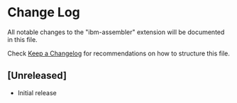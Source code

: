 # Change Log
All notable changes to the "ibm-assembler" extension will be documented in this file.

Check [Keep a Changelog](http://keepachangelog.com/) for recommendations on how to structure this file.

## [Unreleased]
- Initial release